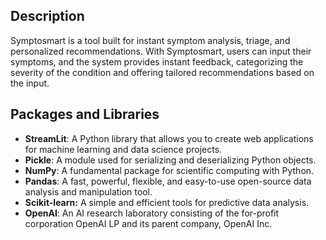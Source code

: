 ## Description

Symptosmart is a tool built for instant symptom analysis, triage, and personalized recommendations. 
With Symptosmart, users can input their symptoms, and the system provides instant feedback, categorizing 
the severity of the condition and offering tailored recommendations based on the input.

## Packages and Libraries
- **StreamLit**: A Python library that allows you to create web applications for machine learning and data science projects.
- **Pickle**: A module used for serializing and deserializing Python objects.
- **NumPy**: A fundamental package for scientific computing with Python.
- **Pandas**: A fast, powerful, flexible, and easy-to-use open-source data analysis and manipulation tool.
- **Scikit-learn:** A simple and efficient tools for predictive data analysis.
- **OpenAI**: An AI research laboratory consisting of the for-profit corporation OpenAI LP and its parent company, OpenAI Inc.

